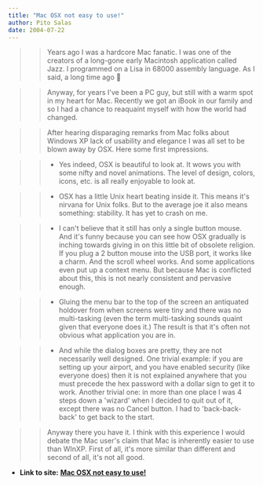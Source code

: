 ```yaml
---
title: "Mac OSX not easy to use!"
author: Pito Salas
date: 2004-07-22
---
```



>>

>> Years ago I was a hardcore Mac fanatic. I was one of the creators of a
long-gone early Macintosh application called Jazz. I programmed on a Lisa in
68000 assembly language. As I said, a long time ago 🙂

>>

>> Anyway, for years I've been a PC guy, but still with a warm spot in my
heart for Mac. Recently we got an iBook in our family and so I had a chance to
reaquaint myself with how the world had changed.

>>

>> After hearing disparaging remarks from Mac folks about Windows XP lack of
usability and elegance I was all set to be blown away by OSX. Here some first
impressions.

>>

>>   * Yes indeed, OSX is beautiful to look at. It wows you with some nifty
and novel animations. The level of design, colors, icons, etc. is all really
enjoyable to look at.

>>   * OSX has a little Unix heart beating inside it. This means it's nirvana
for Unix folks. But to the average joe it also means something: stability. It
has yet to crash on me.

>>   * I can't believe that it still has only a single button mouse. And it's
funny because you can see how OSX gradually is inching towards giving in on
this little bit of obsolete religion. If you plug a 2 button mouse into the
USB port, it works like a charm. And the scroll wheel works. And some
applications even put up a context menu. But because Mac is conflicted about
this, this is not nearly consistent and pervasive enough.

>>   * Gluing the menu bar to the top of the screen an antiquated holdover
from when screens were tiny and there was no multi-tasking (even the term
multi-tasking sounds quaint given that everyone does it.) The result is that
it's often not obvious what application you are in.

>>   * And while the dialog boxes are pretty, they are not necessarily well
designed. One trivial example: if you are setting up your airport, and you
have enabled security (like everyone does) then it is not explained anywhere
that you must precede the hex password with a dollar sign to get it to work.
Another trivial one: in more than one place I was 4 steps down a 'wizard' when
I decided to quit out of it, except there was no Cancel button. I had to
'back-back-back' to get back to the start.

>>

>> Anyway there you have it. I think with this experience I would debate the
Mac user's claim that Mac is inherently easier to use than WInXP. First of
all, it's more similar than different and second of all, it's not all good.


* **Link to site:** **[Mac OSX not easy to use!](None)**
